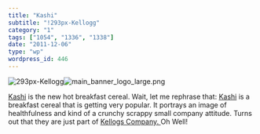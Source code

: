 ```yaml
---
title: "Kashi"
subtitle: "!293px-Kellogg"
category: "1"
tags: ["1054", "1336", "1338"]
date: "2011-12-06"
type: "wp"
wordpress_id: 446
---
```

![293px-Kellogg](http://upload.wikimedia.org/wikipedia/commons/thumb/f/f9/Kellogg%27s.svg/293px-Kellogg%27s.svg.png)![main_banner_logo_large.png](https://i0.wp.com/www.kashi.com/images/chrome/main_banner_logo_large.png?w=584)

[Kashi](http://www.kashi.com/) is the new hot breakfast cereal. Wait, let me rephrase that: [Kashi](http://www.kashi.com/) is a breakfast cereal that is getting very popular. It portrays an image of healthfulness and kind of a crunchy scrappy small company attitude. Turns out that they are just part of [Kellogs Company. ](http://en.wikipedia.org/wiki/Kellogg_Company)Oh Well!
